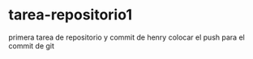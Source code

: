 # tarea-repositorio1
primera tarea de repositorio y commit de henry
colocar el push para el commit de git